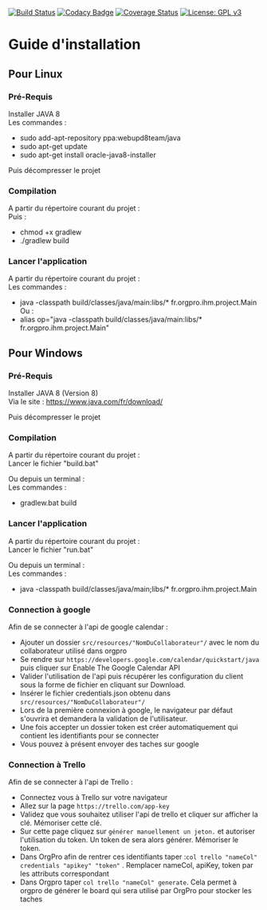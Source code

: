 [![Build Status](https://travis-ci.org/Org-Pro/orgpro-ihm.svg?branch=master)](https://travis-ci.org/Org-Pro/orgpro-ihm)
[![Codacy Badge](https://api.codacy.com/project/badge/Grade/2bcdbf832d18455d8e3f8dcaceb63af2)](https://www.codacy.com/app/Trellorg/orgpro-ihm?utm_source=github.com&amp;utm_medium=referral&amp;utm_content=Org-Pro/orgpro-ihm&amp;utm_campaign=Badge_Grade)
[![Coverage Status](https://coveralls.io/repos/github/Org-Pro/orgpro-ihm/badge.svg?branch=master)](https://coveralls.io/github/Org-Pro/orgpro-ihm?branch=master)
[![License: GPL v3](https://img.shields.io/badge/License-GPL%20v3-blue.svg)](https://github.com/CodeChillAlluna/code-chill/blob/master/LICENSE)

# Guide d'installation

## Pour Linux

### Pré-Requis
Installer JAVA 8  
Les commandes :  
- sudo add-apt-repository ppa:webupd8team/java  
- sudo apt-get update  
- sudo apt-get install oracle-java8-installer  
 
Puis décompresser le projet
    
### Compilation
A partir du répertoire courant du projet :  
Puis :  
- chmod +x gradlew  
- ./gradlew build  
    
### Lancer l'application
A partir du répertoire courant du projet :  
Les commandes :  
- java -classpath build/classes/java/main:libs/* fr.orgpro.ihm.project.Main  
Ou :  
- alias op="java -classpath build/classes/java/main:libs/* fr.orgpro.ihm.project.Main"
    
## Pour Windows

### Pré-Requis
Installer JAVA 8 (Version 8)  
Via le site : <https://www.java.com/fr/download/>  

Puis décompresser le projet

### Compilation
A partir du répertoire courant du projet :  
Lancer le fichier "build.bat"  

Ou depuis un terminal :  
Les commandes :  
- gradlew.bat build

###  Lancer l'application
A partir du répertoire courant du projet :  
Lancer le fichier "run.bat"  

Ou depuis un terminal :  
Les commandes :  
- java -classpath build/classes/java/main;libs/* fr.orgpro.ihm.project.Main

### Connection à google

Afin de se connecter à l'api de google calendar : 

* Ajouter un dossier ```src/resources/"NomDuCollaborateur"/``` avec le nom du collaborateur utilisé dans orgpro
* Se rendre sur ```https://developers.google.com/calendar/quickstart/java``` puis cliquer sur Enable The Google Calendar API 
* Valider l'utilisation de l'api puis récupérer les configuration du client sous la forme de fichier en cliquant sur Download.
* Insérer le fichier credentials.json obtenu dans ```src/resources/"NomDuCollaborateur"/```
* Lors de la première connexion à google, le navigateur par défaut s'ouvrira et demandera la validation de l'utilisateur. 
* Une fois accepter un dossier token est créer automatiquement qui contient les identifiants pour se connecter
* Vous pouvez à présent envoyer des taches sur google

### Connection à Trello

Afin de se connecter à l'api de Trello : 

* Connectez vous à Trello sur votre navigateur
* Allez sur la page ```https://trello.com/app-key```
* Validez que vous souhaitez utiliser l'api de trello et cliquer sur afficher la clé. Mémoriser cette clé.
* Sur cette page cliquez sur ```générer manuellement un jeton.``` et autoriser l'utilisation du token. Un token de sera alors générer. Mémoriser le token.
* Dans OrgPro afin de rentrer ces identifiants taper :```col trello "nameCol" credentials "apikey" "token"``` . Remplacer nameCol, apiKey, token par les attributs correspondant
* Dans Orgpro taper ```col trello "nameCol" generate```. Cela permet à orgpro de générer le board qui sera utilisé par OrgPro pour stocker les taches 

